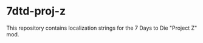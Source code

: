 # 7dtd-proj-z

This repository contains localization strings for the 7 Days to Die "Project Z" mod.
